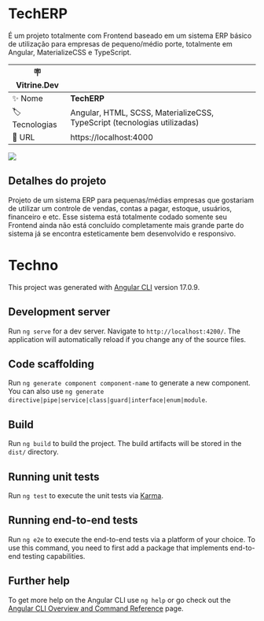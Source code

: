 # TechERP

É um projeto totalmente com Frontend baseado em um sistema ERP básico de utilização para empresas de pequeno/médio porte, totalmente em Angular, MaterializeCSS e TypeScript.

| :placard: Vitrine.Dev |     |
| -------------  | --- |
| :sparkles: Nome        | **TechERP**
| :label: Tecnologias | Angular, HTML, SCSS, MaterializeCSS, TypeScript (tecnologias utilizadas)
| :rocket: URL         | https://localhost:4000

<!-- Inserir imagem com a #vitrinedev ao final do link -->
![](https://photos.app.goo.gl/aBLat8Y8cseYKJzz7)

## Detalhes do projeto

Projeto de um sistema ERP para pequenas/médias empresas que gostariam de utilizar um controle de vendas, contas a pagar, estoque, usuários, financeiro e etc. Esse sistema está totalmente codado somente seu Frontend ainda não está concluído completamente mais grande parte do sistema já se encontra esteticamente bem desenvolvido e responsivo.

# Techno

This project was generated with [Angular CLI](https://github.com/angular/angular-cli) version 17.0.9.

## Development server

Run `ng serve` for a dev server. Navigate to `http://localhost:4200/`. The application will automatically reload if you change any of the source files.

## Code scaffolding

Run `ng generate component component-name` to generate a new component. You can also use `ng generate directive|pipe|service|class|guard|interface|enum|module`.

## Build

Run `ng build` to build the project. The build artifacts will be stored in the `dist/` directory.

## Running unit tests

Run `ng test` to execute the unit tests via [Karma](https://karma-runner.github.io).

## Running end-to-end tests

Run `ng e2e` to execute the end-to-end tests via a platform of your choice. To use this command, you need to first add a package that implements end-to-end testing capabilities.

## Further help

To get more help on the Angular CLI use `ng help` or go check out the [Angular CLI Overview and Command Reference](https://angular.io/cli) page.

